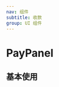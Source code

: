 ```yaml
---
nav: 组件
subtitle: 收款
group: UI 组件
---
```


# PayPanel

## 基本使用

<code src="./demos/basic.tsx"></code>
